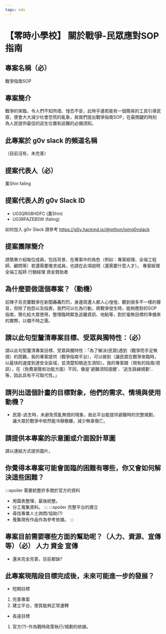 ```yaml
---
tags: edu
---
```


# 【零時小學校】 關於戰爭-民眾應對SOP指南

## 專案名稱（必）
戰爭指南SOP

## 專案簡介
戰爭的來臨，令人們不知所措、惶恐不安，此時手邊若能有一個簡易的工具引導民眾，便會大大減少社會恐慌的亂象，故我們提出戰爭指南SOP，在最關鍵的時刻為人民提供最佳的逃生位置和逃難的必備須知。

## 此專案於 g0v slack 的頻道名稱
（目前沒有，未完善）

## 提案代表人（必）
薰Shin
faling

## 提案代表人的 g0v Slack ID
* U03QRG8HDFC (薰Shin)
* U03RFAZEB5W (faling)

如何加入 g0v Slack 請參考 https://g0v.hackmd.io/@jothon/joing0vslack

## 提案團隊簡介
請簡單介紹每位成員，包括背景、在專案中的角色（例如：專案經理、全端工程師、顧問等）若還需要徵求成員，也請在此項說明（還需要什麼人才）。
專案經理 全端工程師 行銷經理 資金贊助者


## 為什麼要做這個專案？（動機）
前陣子烏克蘭戰爭在新聞轟轟烈烈，身邊周遭人都人心惶惶，聽到很多不一樣的聲音，但除了抱怨以及指責，我們可以化為行動，將戰爭發生時，能夠應對的SOP指南，簡化給大眾使用，整理臨時緊急逃離資訊、地點等，對於毫無目標的準備來的實際，以備不時之需。

## 請以此句型釐清專案目標、受眾與獨特性：（必）
請以此句型釐清專案目標、受眾與獨特性：「為了解決(民眾)遇到（戰爭而手足無措）的困難，我的專案提供（戰爭指南平台），可以做到（讓民眾在戰爭來臨時，以最快的速度到達安全區域，並清楚知曉逃生須知）。我的專案跟（現有的指南/資訊），在（免費瀏覽和功能方面）不同，像是'避難須知提醒'、'逃生路線規劃'..等，因此具有不可取代性。」


## 請列出這個計畫的目標對象，他們的需求、情境與使用動機？
* 民眾-逃生時，未避免慌亂無措的現象，故此平台能提供避難時的完整規劃，讓大眾於戰爭中依然能冷靜撤離，減少無辜傷亡。

## 請提供本專案的示意圖或介面設計草圖
請以連結方式提供圖片。

## 你覺得本專案可能會面臨的困難有哪些，你又會如何解決這些困難？
:::spoiler 需要統整許多關於官方的資料
* 用圖表整理，最後統整。
* 分工蒐集資料。
:::
:::spoiler 完整平台的建立
* 尋找專業人士詢問/協助(?)
* 蒐集現有作品作為參考依據。
:::

## 專案目前需要哪些方面的幫助呢？（人力、資源、宣傳等）（必） 人力 資金 宣傳
* 還未完全完善，目前都缺?

## 此專案現階段目標完成後，未來可能進一步的發展？
* 短期目標
1. 完善專案
2. 建立平台，使其能夠正常運轉
* 長遠目標
1. 官方(?)-作為戰時政策執行/規劃的依據。

